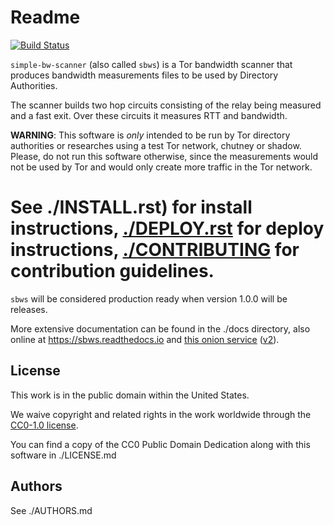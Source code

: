 # Readme

[![Build Status](https://travis-ci.org/torproject/sbws.svg?branch=master)](https://travis-ci.org/https://travis-ci.org/torproject/sbws)

`simple-bw-scanner` (also called `sbws`) is a Tor bandwidth scanner that
produces bandwidth measurements files to be used by Directory Authorities.

The scanner builds two hop circuits consisting of the relay being measured and
a fast exit. Over these circuits it measures RTT and bandwidth.

**WARNING**: This software is *only* intended to be run by Tor directory
authorities or researches using a test Tor network, chutney or shadow.
Please, do not run this software otherwise, since the measurements would not be
used by Tor and would only create more traffic in the Tor network.

See ./INSTALL.rst) for install instructions,
[./DEPLOY.rst](./DEPLOY.rst) for deploy instructions,
[./CONTRIBUTING](./CONTRIBUTING.rst) for contribution guidelines.
=======
`sbws` will be considered production ready when version 1.0.0 will be releases.

More extensive documentation can be found in the ./docs directory,
also online at https://sbws.readthedocs.io and
[this onion service](http://d7pxflytfsmz6uh3x7i2jxzzwea6nbpmtsz5tmfkcin5edapaig5vpyd.onion/)
([v2](http://sdmb3rfvp3wadu6y.onion/)).

## License

This work is in the public domain within the United States.

We waive copyright and related rights in the work worldwide through the
[CC0-1.0 license](https://creativecommons.org/publicdomain/zero/1.0).

You can find a copy of the CC0 Public Domain Dedication along with this
software in ./LICENSE.md

## Authors

See ./AUTHORS.md
